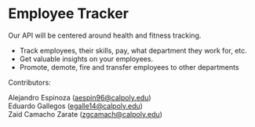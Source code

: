 # Employee Tracker

Our API will be centered around health and fitness tracking.
- Track employees, their skills, pay, what department they work for, etc.
- Get valuable insights on your employees.
- Promote, demote, fire and transfer employees to other departments

Contributors:

Alejandro Espinoza (aespin96@calpoly.edu)<br>
Eduardo Gallegos (egalle14@calpoly.edu)<br>
Zaid Camacho Zarate (zgcamach@calpoly.edu)<br>
